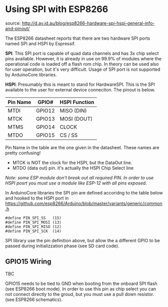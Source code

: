 # Using SPI with ESP8266


source: http://d.av.id.au/blog/esp8266-hardware-spi-hspi-general-info-and-pinout/

The ESP8266 datasheet reports that there are two hardware SPI ports named SPI and HSPI by Espressif.

**SPI**: This SPI port is capable of quad data channels and has 3x chip select pins available. However, it is already in use on 99.9% of modules where the operational code is loaded off a flash rom chip. In theory can be used also for user operation, but it's very difficult. Usage of SPI port is not supported by ArduinoCore libraries.


**HSPI**: Presumably this is meant to stand for HardwareSPI. This is the SPI available to the user for external device conneciton. The pinout is below.

| Pin Name | GPIO# | HSPI Function |
| -- | -- | -- |
|MTDI |GPIO12 |MISO (DIN)|
|MTCK |GPIO13 |MOSI (DOUT)|
|MTMS |GPIO14|CLOCK|
|MTDO |GPIO15|CS / SS |

Pin Name in the table are the one given in the datasheet. These names are pretty confusing! 
* MTCK is NOT the clock for the HSPI, but the DataOut line.
* MTDO (data out) pin. it's actually the HSPI Chip Select line

*Note: some ESP module don't break out all required PIN. In order to use HSPI posrt you must use a module like ESP-12 with all pins exposed.*

In ArduinoCore libraries the SPI pin are defined accoridng to the table below and hooked to the HSPI port in https://github.com/esp8266/Arduino/blob/master/variants/generic/common.h 

``` 
#define PIN_SPI_SS   (15)
#define PIN_SPI_MOSI (13)
#define PIN_SPI_MISO (12)
#define PIN_SPI_SCK  (14)
```
SPI library use the pin definition above, but allow the  a different GPIO to be passed during initializzation phase (see SD card code).

## GPIO15 Wiring
TBC

GPIO15 needs to be tied to GND when booting from the onboard SPI flash (see ESP8266 boot mode). In order to use this pin as chip select you can not connect directly to the groud, but you must use a pull down resistor.
(see ESP8266 schematics).





